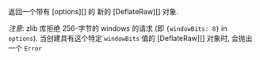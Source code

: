 <!-- YAML
added: v0.5.8
-->

返回一个带有 [options][] 的 新的 [DeflateRaw][] 对象.

*注意*: zlib 库拒绝 256-字节的 windows 的请求 (即 `{windowBits: 8}` in `options`).
当创建具有这个特定 `windowBits` 值的 [DeflateRaw][] 对象时, 会抛出一个 `Error` 

